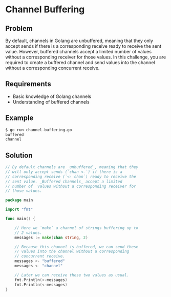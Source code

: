 # Channel Buffering

## Problem

By default, channels in Golang are unbuffered, meaning that they only accept sends if there is a corresponding receive ready to receive the sent value. However, buffered channels accept a limited number of values without a corresponding receiver for those values. In this challenge, you are required to create a buffered channel and send values into the channel without a corresponding concurrent receive.

## Requirements

- Basic knowledge of Golang channels
- Understanding of buffered channels

## Example

```sh
$ go run channel-buffering.go
buffered
channel
```

## Solution

```go
// By default channels are _unbuffered_, meaning that they
// will only accept sends (`chan <-`) if there is a
// corresponding receive (`<- chan`) ready to receive the
// sent value. _Buffered channels_ accept a limited
// number of  values without a corresponding receiver for
// those values.

package main

import "fmt"

func main() {

	// Here we `make` a channel of strings buffering up to
	// 2 values.
	messages := make(chan string, 2)

	// Because this channel is buffered, we can send these
	// values into the channel without a corresponding
	// concurrent receive.
	messages <- "buffered"
	messages <- "channel"

	// Later we can receive these two values as usual.
	fmt.Println(<-messages)
	fmt.Println(<-messages)
}

```
